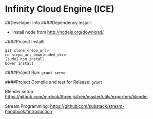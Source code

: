 Infinity Cloud Engine (ICE)
===================
##Developer Info
####Dependency Install:
- Install node from http://nodejs.org/download/

####Project Install:
```
git clone <repo_url>
cd <repo_url_downloaded_dir>
[sudo] npm install
bower install
```

####Project Run:
`grunt serve`

####Project Compile and test for Release:
`grunt`

Blender setup: https://github.com/mrdoob/three.js/tree/master/utils/exporters/blender

Stream Programming: https://github.com/substack/stream-handbook#introduction

